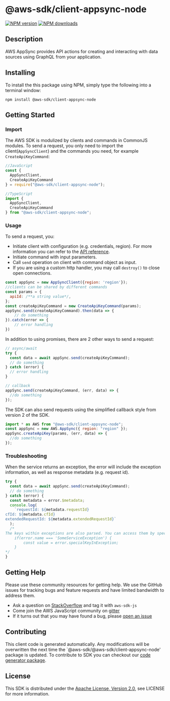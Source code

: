 # @aws-sdk/client-appsync-node

[![NPM version](https://img.shields.io/npm/v/@aws-sdk/client-appsync-node/preview.svg)](https://www.npmjs.com/package/@aws-sdk/client-appsync-node)
[![NPM downloads](https://img.shields.io/npm/dm/@aws-sdk/client-appsync-node.svg)](https://www.npmjs.com/package/@aws-sdk/client-appsync-node)

## Description

<p>AWS AppSync provides API actions for creating and interacting with data sources using GraphQL from your application.</p>

## Installing

To install the this package using NPM, simply type the following into a terminal window:

```
npm install @aws-sdk/client-appsync-node
```

## Getting Started

### Import

The AWS SDK is modulized by clients and commands in CommonJS modules. To send a request, you only need to import the client(`AppSyncClient`) and the commands you need, for example `CreateApiKeyCommand`:

```javascript
//JavaScript
const {
  AppSyncClient,
  CreateApiKeyCommand
} = require("@aws-sdk/client-appsync-node");
```

```javascript
//TypeScript
import {
  AppSyncClient,
  CreateApiKeyCommand
} from "@aws-sdk/client-appsync-node";
```

### Usage

To send a request, you:

- Initiate client with configuration (e.g. credentials, region). For more information you can refer to the [API reference][].
- Initiate command with input parameters.
- Call `send` operation on client with command object as input.
- If you are using a custom http handler, you may call `destroy()` to close open connections.

```javascript
const appSync = new AppSyncClient({region: 'region'});
//clients can be shared by different commands
const params = {
  apiId: /**a string value*/,
};
const createApiKeyCommand = new CreateApiKeyCommand(params);
appSync.send(createApiKeyCommand).then(data => {
    // do something
}).catch(error => {
    // error handling
})
```

In addition to using promises, there are 2 other ways to send a request:

```javascript
// async/await
try {
  const data = await appSync.send(createApiKeyCommand);
  // do something
} catch (error) {
  // error handling
}
```

```javascript
// callback
appSync.send(createApiKeyCommand, (err, data) => {
  //do something
});
```

The SDK can also send requests using the simplified callback style from version 2 of the SDK.

```javascript
import * as AWS from "@aws-sdk/client-appsync-node";
const appSync = new AWS.AppSync({ region: "region" });
appSync.createApiKey(params, (err, data) => {
  //do something
});
```

### Troubleshooting

When the service returns an exception, the error will include the exception information, as well as response metadata (e.g. request id).

```javascript
try {
  const data = await appSync.send(createApiKeyCommand);
  // do something
} catch (error) {
  const metadata = error.$metadata;
  console.log(
    `requestId: ${metadata.requestId}
cfId: ${metadata.cfId}
extendedRequestId: ${metadata.extendedRequestId}`
  );
  /*
The keys within exceptions are also parsed. You can access them by specifying exception names:
    if(error.name === 'SomeServiceException') {
        const value = error.specialKeyInException;
    }
*/
}
```

## Getting Help

Please use these community resources for getting help. We use the GitHub issues for tracking bugs and feature requests and have limited bandwidth to address them.

- Ask a question on [StackOverflow](https://stackoverflow.com/questions/tagged/aws-sdk-js) and tag it with `aws-sdk-js`
- Come join the AWS JavaScript community on [gitter](https://gitter.im/aws/aws-sdk-js-v3)
- If it turns out that you may have found a bug, please [open an issue](https://github.com/aws/aws-sdk-js-v3/issues)

## Contributing

This client code is generated automatically. Any modifications will be overwritten the next time the `@aws-sdk/@aws-sdk/client-appsync-node' package is updated. To contribute to SDK you can checkout our [code generator package][].

## License

This SDK is distributed under the
[Apache License, Version 2.0](http://www.apache.org/licenses/LICENSE-2.0),
see LICENSE for more information.

[code generator package]: https://github.com/aws/aws-sdk-js-v3/tree/master/packages/service-types-generator
[api reference]: https://docs.aws.amazon.com/AWSJavaScriptSDK/latest/
